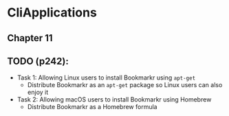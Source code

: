 # CliApplications

## Chapter 11

## TODO (p242):

- Task 1: Allowing Linux users to install Bookmarkr using `apt-get`
    - Distribute Bookmarkr as an `apt-get` package so Linux users can also enjoy it
- Task 2: Allowing macOS users to install Bookmarkr using Homebrew
    - Distribute Bookmarkr as a Homebrew formula
